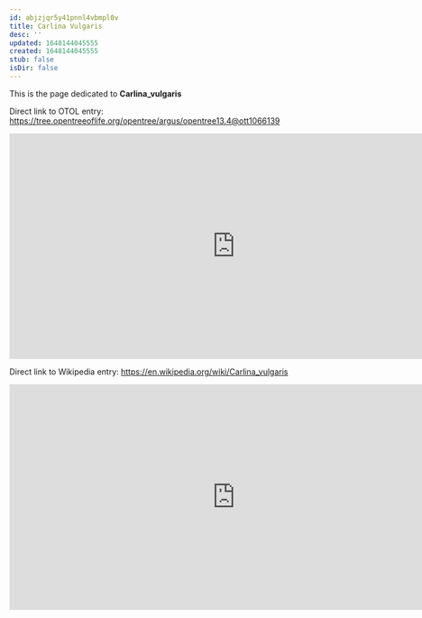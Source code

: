 ```yaml
---
id: abjzjqr5y41pnnl4vbmpl0v
title: Carlina Vulgaris
desc: ''
updated: 1648144045555
created: 1648144045555
stub: false
isDir: false
---
```

This is the page dedicated to **Carlina_vulgaris**


Direct link to OTOL entry: https://tree.opentreeoflife.org/opentree/argus/opentree13.4@ott1066139



<html>
    <body>
    <iframe src="https://tree.opentreeoflife.org/opentree/argus/opentree13.4@ott1066139"
    width="800" height="400" frameborder="0" allowfullscreen> </iframe>
    </body>
</html>
    


Direct link to Wikipedia entry: https://en.wikipedia.org/wiki/Carlina_vulgaris



<html>
    <body>
    <iframe src="https://en.wikipedia.org/wiki/Carlina_vulgaris"
    width="800" height="400" frameborder="0" allowfullscreen> </iframe>
    </body>
</html>
    
